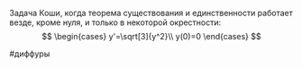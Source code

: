 Задача Коши, когда теорема существования и единственности работает везде, кроме нуля, и только в некоторой окрестности:
$$
\begin{cases}
	y'=\sqrt[3]{y^2}\\
	y(0)=0
\end{cases}
$$

#диффуры 